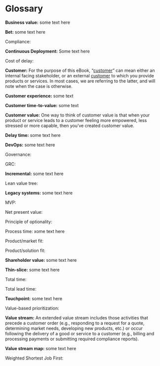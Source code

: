 # Glossary

**Business value:** some text here

**Bet:** some text here

Compliance:

**Continuous Deployment:** Some text here

Cost of delay:

**Customer:** For the purpose of this eBook, “[customer](https://docs.google.com/document/d/1Bd9xRQQZfc-b9eTFUaAZQ7_KB7fiwk4MjWd5cErio_U/edit#)” can mean either an internal facing stakeholder, or an external [customer](https://docs.google.com/document/d/1Bd9xRQQZfc-b9eTFUaAZQ7_KB7fiwk4MjWd5cErio_U/edit#) to which you provide products or services. In most cases, we are referring to the latter, and will note when the case is otherwise.

**Customer experience:** some text

**Customer time-to-value:** some text 

**Customer value:** One way to think of customer value is that when your product or service leads to a customer feeling more empowered, less stressed or more capable, then you’ve created customer value.

**Delay time:** some text here

**DevOps:** some text here

Governance:

GRC:

**Incremental:** some text here

Lean value tree:

**Legacy systems:** some text here

MVP:

Net present value:

Principle of optionality:

Process time: xome text here

Product/market fit:

Product/solution fit:

**Shareholder value:** some text here

**Thin-slice:** some text here

Total time:

Total lead time:

**Touchpoint:** some text here

Value-based prioritization:

**Value stream:** An extended value stream includes those activities that precede a customer order \(e.g., responding to a request for a quote, determining market needs, developing new products, etc.\) or occur following the delivery of a good or service to a customer \(e.g., billing and processing payments or submitting required compliance reports\).

**Value stream map:** some text here

Weighted Shortest Job First:

